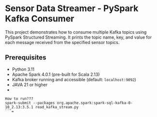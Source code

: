 # Sensor Data Streamer - PySpark Kafka Consumer

This project demonstrates how to consume multiple Kafka topics using PySpark Structured Streaming. It prints the topic name, key, and value for each message received from the specified sensor topics.

## Prerequisites

- Python 3.11
- Apache Spark 4.0.1 (pre-built for Scala 2.13)
- Kafka broker running and accessible (default: `localhost:9092`)
- JAVA 21 or higher
- 
```
How to run???
spark-submit --packages org.apache.spark:spark-sql-kafka-0-10_2.13:3.5.1 read_kafka_stream.py
```=